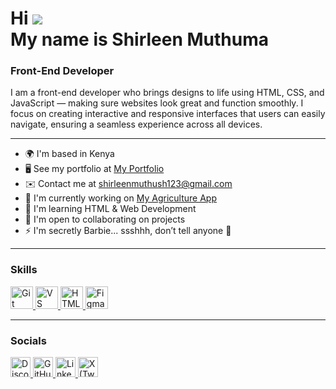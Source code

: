 Hi ![](https://user-images.githubusercontent.com/18350557/176309783-0785949b-9127-417c-8b55-ab5a4333674e.gif)  
My name is Shirleen Muthuma
====================================================================

### Front-End Developer

I am a front-end developer who brings designs to life using HTML, CSS, and JavaScript — making sure websites look great and function smoothly. I focus on creating interactive and responsive interfaces that users can easily navigate, ensuring a seamless experience across all devices.

---

- 🌍  I'm based in Kenya  
- 🖥️  See my portfolio at [My Portfolio](https://shirleenmuthuma.portwol.com/)  
- ✉️  Contact me at [shirleenmuthush123@gmail.com](mailto:shirleenmuthush123@gmail.com)  
- 🚀  I'm currently working on [My Agriculture App](https://app.visily.ai/projects/4ef6ba22-4eb1-4802-9e0d-b1a5c513f37e/boards/1856329)  
- 🧠  I'm learning HTML & Web Development  
- 🤝  I'm open to collaborating on projects  
- ⚡  I'm secretly Barbie... ssshhh, don’t tell anyone 💅  

---

### Skills

<p align="left">
  <a href="https://git-scm.com/" target="_blank" rel="noreferrer">
    <img src="https://raw.githubusercontent.com/danielcranney/readme-generator/main/public/icons/skills/git-colored.svg" width="36" height="36" alt="Git" />
  </a>
  <a href="https://code.visualstudio.com/" target="_blank" rel="noreferrer">
    <img src="https://raw.githubusercontent.com/danielcranney/readme-generator/main/public/icons/skills/visualstudiocode.svg" width="36" height="36" alt="VS Code" />
  </a>
  <a href="https://developer.mozilla.org/en-US/docs/Glossary/HTML5" target="_blank" rel="noreferrer">
    <img src="https://raw.githubusercontent.com/danielcranney/readme-generator/main/public/icons/skills/html5-colored.svg" width="36" height="36" alt="HTML5" />
  </a>
  <a href="https://www.figma.com/" target="_blank" rel="noreferrer">
    <img src="https://raw.githubusercontent.com/danielcranney/readme-generator/main/public/icons/skills/figma-colored.svg" width="36" height="36" alt="Figma" />
  </a>
</p>

---

### Socials

<p align="left">
  <a href="https://discord.com/users/shirleen muthuma" target="_blank" rel="noreferrer">
    <img src="https://raw.githubusercontent.com/danielcranney/readme-generator/main/public/icons/socials/discord.svg" width="32" height="32" alt="Discord" />
  </a>
  <a href="https://github.com/shirleennyatoromuthuma" target="_blank" rel="noreferrer">
    <img src="https://raw.githubusercontent.com/danielcranney/readme-generator/main/public/icons/socials/github.svg" width="32" height="32" alt="GitHub" />
  </a>
  <a href="https://linkedin.com/in/shirleen-muthuma" target="_blank" rel="noreferrer">
    <img src="https://raw.githubusercontent.com/danielcranney/readme-generator/main/public/icons/socials/linkedin.svg" width="32" height="32" alt="LinkedIn" />
  </a>
  <a href="https://x.com/shirleenmuthuma" target="_blank" rel="noreferrer">
    <img src="https://raw.githubusercontent.com/danielcranney/readme-generator/main/public/icons/socials/twitter.svg" width="32" height="32" alt="X (Twitter)" />
  </a>
